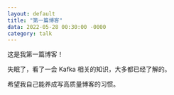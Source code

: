 ```yaml
---
layout: default
title: "第一篇博客"
data: 2022-05-28 00:30:00 -0000
category: talk
---
```


这是我第一篇博客！

失眠了，看了一会 Kafka 相关的知识，大多都已经了解的。

希望我自己能养成写高质量博客的习惯。
